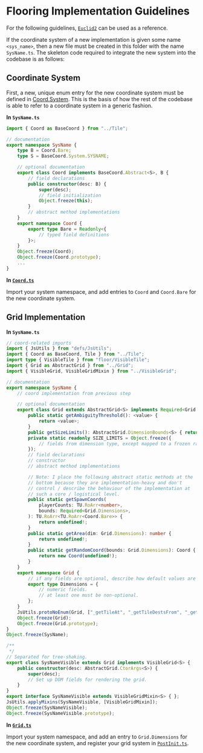 
# Flooring Implementation Guidelines

For the following guidelines, [`Euclid2`](./Euclid2.ts) can be used as a reference.

If the coordinate system of a new implementation is given some name `<sys_name>`, then a new file must be created in this folder with the name `SysName.ts`. The skeleton code required to integrate the new system into the codebase is as follows:

## Coordinate System

First, a new, unique enum entry for the new coordinate system must be defined in [Coord.System](../Coord.ts). This is the basis of how the rest of the codebase is able to refer to a coordinate system in a generic fashion.

**In `SysName.ts`**

```typescript
import { Coord as BaseCoord } from "../Tile";

// documentation
export namespace SysName {
    type B = Coord.Bare;
    type S = BaseCoord.System.SYSNAME;

    // optional documentation
    export class Coord implements BaseCoord.Abstract<S>, B {
        // field declarations
        public constructor(desc: B) {
            super(desc);
            // field initialization
            Object.freeze(this);
        }
        // abstract method implementations
    }
    export namespace Coord {
        export type Bare = Readonly<{
            // typed field definitions
        }>;
    }
    Object.freeze(Coord);
    Object.freeze(Coord.prototype);
    ...
}
```

**In [`Coord.ts`](../Coord.ts)**

Import your system namespace, and add entries to `Coord` and `Coord.Bare` for the new coordinate system.

## Grid Implementation

**In `SysName.ts`**

```typescript
// coord-related imports
import { JsUtils } from "defs/JsUtils";
import { Coord as BaseCoord, Tile } from "../Tile";
import type { VisibleTile } from "floor/VisibleTile";
import { Grid as AbstractGrid } from "../Grid";
import { VisibleGrid, VisibleGridMixin } from "../VisibleGrid";

// documentation
export namespace SysName {
    // coord implementation from previous step

    // optional documentation
    export class Grid extends AbstractGrid<S> implements Required<Grid.Dimensions> {
        public static getAmbiguityThreshold(): <value> {
            return <value>;
        }
        public getSizeLimits(): AbstractGrid.DimensionBounds<S> { return this.SIZE_LIMITS; }
        private static readonly SIZE_LIMITS = Object.freeze({
            // fields from dimension type, except mapped to a frozen range description.
        });
        // field declarations
        // constructor
        // abstract method implementations

        // Note: I place the following abstract static methods at the
        // bottom because they are implementation-heavy and don't
        // control / describe the behaviour of the implementation at
        // such a core / logistical level.
        public static getSpawnCoords(
            playerCounts: TU.RoArr<number>,
            bounds: Required<Grid.Dimensions>,
        ): TU.RoArr<TU.RoArr<Coord.Bare>> {
            return undefined!;
        }
        public static getArea(dim: Grid.Dimensions): number {
            return undefined!;
        }
        public static getRandomCoord(bounds: Grid.Dimensions): Coord {
            return new Coord(undefined!);
        }
    }
    export namespace Grid {
        // if any fields are optional, describe how default values are chosen here.
        export type Dimensions = {
            // numeric fields.
            // at least one must be non-optional.
        };
    }
    JsUtils.protoNoEnum(Grid, ["_getTileAt", "_getTileDestsFrom", "_getTileSourcesTo"]);
    Object.freeze(Grid);
    Object.freeze(Grid.prototype);
}
Object.freeze(SysName);

/**
 */
// Separated for tree-shaking.
export class SysNameVisible extends Grid implements VisibleGrid<S> {
    public constructor(desc: AbstractGrid.CtorArgs<S>) {
        super(desc);
        // Set up DOM fields for rendering the grid.
    }
}
export interface SysNameVisible extends VisibleGridMixin<S> { };
JsUtils.applyMixins(SysNameVisible, [VisibleGridMixin]);
Object.freeze(SysNameVisible);
Object.freeze(SysNameVisible.prototype);
```

**In [`Grid.ts`](../Grid.ts)**

Import your system namespace, and add an entry to `Grid.Dimensions` for the new coordinate system, and register your grid system in [`PostInit.ts`](/src/base/game/PostInit.ts).
